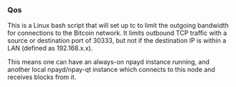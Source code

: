 ### Qos ###

This is a Linux bash script that will set up tc to limit the outgoing bandwidth for connections to the Bitcoin network. It limits outbound TCP traffic with a source or destination port of 30333, but not if the destination IP is within a LAN (defined as 192.168.x.x).

This means one can have an always-on npayd instance running, and another local npayd/npay-qt instance which connects to this node and receives blocks from it.
